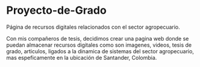 # Proyecto-de-Grado
Página de recursos digitales relacionados con el sector agropecuario.

Con mis compañeros de tesis, decidimos crear una pagina web donde se puedan almacenar recursos digitales como son imagenes, videos, tesis de grado, articulos, ligados a la dinamica de sistemas del sector agropecuario, mas espeficamente en la ubicación de Santander, Colombia.

